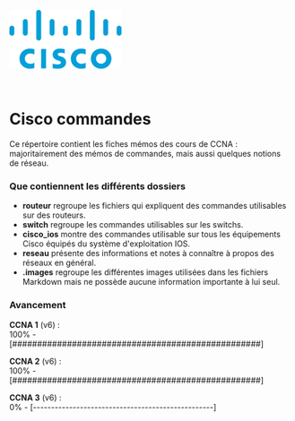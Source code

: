 ![Cisco logo](.images/cisco_logo.png "Cisco logo")  

<br>

# Cisco commandes

Ce répertoire contient les fiches mémos des cours de CCNA : majoritairement des mémos de commandes, mais aussi quelques notions de réseau.

### Que contiennent les différents dossiers

* **routeur** regroupe les fichiers qui expliquent des commandes utilisables sur des routeurs.  
* **switch** regroupe les commandes utilisables sur les switchs.  
* **cisco_ios** montre des commandes utilisable sur tous les équipements Cisco équipés du système d'exploitation IOS.  
* **reseau** présente des informations et notes à connaître à propos des réseaux en général.  
* **.images** regroupe les différentes images utilisées dans les fichiers Markdown mais ne possède aucune information importante à lui seul.

### Avancement

**CCNA 1** (v6) :  
100% - [##################################################]

**CCNA 2** (v6) :  
100% - [##################################################]

**CCNA 3** (v6) :  
0% - [--------------------------------------------------]

<!--50 caractères soit 1 '#' = 2% -->

